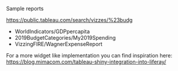 Sample reports

https://public.tableau.com/search/vizzes/%23budg

* WorldIndicators&#47;GDPpercapita
* 2019BudgetCategories&#47;My2019Spending
* VizzingFIRE/WagnerExpenseReport

For a more widget like implementation you can find inspiration here: https://blog.mimacom.com/tableau-shiny-integration-into-liferay/